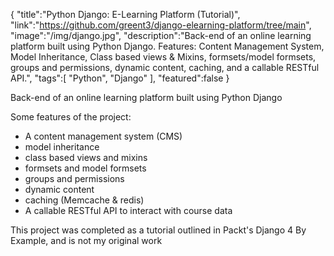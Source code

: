 {
    "title":"Python Django: E-Learning Platform (Tutorial)",
    "link":"https://github.com/greent3/django-elearning-platform/tree/main",
    "image":"/img/django.jpg",
    "description":"Back-end of an online learning platform built using Python Django. Features: Content Management System, Model Inheritance, Class based views & Mixins, formsets/model formsets, groups and permissions, dynamic content, caching, and a callable RESTful API.",
    "tags":[
          "Python",
          "Django"
        ],
    "featured":false
}


Back-end of an online learning platform built using Python Django

Some features of the project:
- A content management system (CMS)
- model inheritance
- class based views and mixins
- formsets and model formsets
- groups and permissions
- dynamic content
- caching (Memcache & redis)
- A callable RESTful API to interact with course data

This project was completed as a tutorial outlined in Packt's Django 4 By Example, and is not my original work
